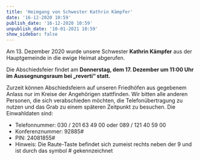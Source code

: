 ```yaml
---
title: 'Heimgang von Schwester Kathrin Kämpfer'
date: '16-12-2020 10:59'
publish_date: '16-12-2020 10:59'
unpublish_date: '10-01-2021 10:59'
show_sidebar: false
---
```


Am 13. Dezember 2020 wurde unsere Schwester **Kathrin Kämpfer** aus der Hauptgemeinde in die ewige Heimat abgerufen.

Die Abschiedsfeier findet am **Donnerstag, dem 17. Dezember um 11:00 Uhr im Aussegnungsraum bei „reverti“ statt.**

Zurzeit können Abschiedsfeiern auf unseren Friedhöfen aus gegebenem Anlass nur im Kreise der Angehörigen stattfinden. Wir bitten alle anderen Personen, die sich verabschieden möchten, die Telefonübertragung zu nutzen und das Grab zu einem späteren Zeitpunkt zu besuchen. Die Einwahldaten sind:

* Telefonnummer: 030 / 201 63 49 00 oder 089 / 121 40 59 00
* Konferenznummer: 92885#
* PIN: 24081855#
* Hinweis: Die Raute-Taste befindet sich zumeist rechts neben der 9 und ist durch das symbol # gekennzeichnet